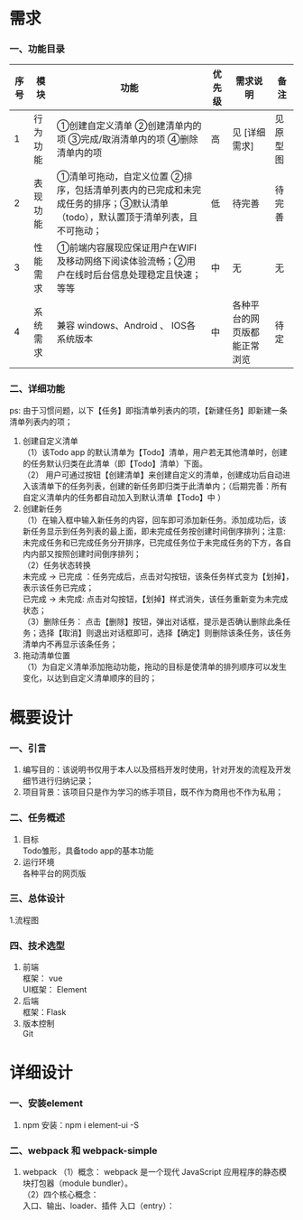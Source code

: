# 需求  
### 一、功能目录  
| 序号 | 模块 | 功能 | 优先级 | 需求说明 | 备注 |
| --- | --- | --- | --- | --- | --- | 
| 1 | 行为功能 | ①创建自定义清单 ②创建清单内的项 ③完成/取消清单内的项 ④删除清单内的项 | 高 | 见 [详细需求] | 见原型图 |
| 2 | 表现功能 | ①清单可拖动，自定义位置 ②排序，包括清单列表内的已完成和未完成任务的排序；③默认清单（todo），默认置顶于清单列表，且不可拖动；| 低 | 待完善 | 待完善 |
| 3 | 性能需求 | ①前端内容展现应保证用户在WIFI及移动网络下阅读体验流畅；②用户在线时后台信息处理稳定且快速；等等 | 中 | 无 | 无 |
| 4 | 系统需求 | 兼容 windows、Android 、 IOS各系统版本 | 中 | 各种平台的网页版都能正常浏览 | 待定 |  
  
 ### 二、详细功能  
 ps: 由于习惯问题，以下【任务】即指清单列表内的项，【新建任务】即新建一条清单列表内的项；
 1. 创建自定义清单  
 （1）该Todo app 的默认清单为【Todo】清单，用户若无其他清单时，创建的任务默认归类在此清单（即【Todo】清单）下面。  
 （2） 用户可通过按钮【创建清单】来创建自定义的清单，创建成功后自动进入该清单下的任务列表，创建的新任务即归类于此清单内；（后期完善：所有自定义清单内的任务都自动加入到默认清单【Todo】中 ）  
 2. 创建新任务  
 （1）在输入框中输入新任务的内容，回车即可添加新任务。添加成功后，该新任务显示到任务列表的最上面，即未完成任务按创建时间倒序排列；注意: 未完成任务和已完成任务分开排序，已完成任务位于未完成任务的下方，各自内内部又按照创建时间倒序排列；  
 （2）任务状态转换  
    未完成 ->  已完成 ：任务完成后，点击对勾按钮，该条任务样式变为【划掉】，表示该任务已完成；  
    已完成 -> 未完成: 点击对勾按钮，【划掉】样式消失，该任务重新变为未完成状态；  
  （3）删除任务： 点击【删除】按钮，弹出对话框，提示是否确认删除此条任务；选择【取消】则退出对话框即可，选择【确定】则删除该条任务，该任务清单内不再显示该条任务；  
  3. 拖动清单位置  
  （1）为自定义清单添加拖动功能，拖动的目标是使清单的排列顺序可以发生变化，以达到自定义清单顺序的目的；
# 概要设计  
### 一、引言  
1. 编写目的：该说明书仅用于本人以及搭档开发时使用，针对开发的流程及开发细节进行归纳记录；  
2. 项目背景：该项目只是作为学习的练手项目，既不作为商用也不作为私用；  
### 二、任务概述  
1. 目标  
Todo雏形，具备todo app的基本功能  
2. 运行环境  
各种平台的网页版  
### 三、总体设计  
1.流程图  
### 四、技术选型  
1. 前端  
框架： vue  
UI框架： Element 
2. 后端  
框架：Flask  
3. 版本控制  
Git  

# 详细设计  
### 一、安装element  
1. npm 安装：npm i element-ui -S  
### 二、webpack 和 webpack-simple  
1. webpack 
（1）概念： webpack 是一个现代 JavaScript 应用程序的静态模块打包器（module bundler）。  
（2）四个核心概念：  
入口、输出、loader、插件
入口（entry）：

